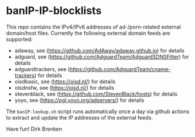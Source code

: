 # banIP-IP-blocklists

This repo contains the IPv4/IPv6 addresses of ad-/porn-related external domain/host files. Currently the following external domain feeds are supported:

* adaway, see (https://github.com/AdAway/adaway.github.io) for details
* adguard, see (https://github.com/AdguardTeam/AdguardSDNSFilter) for details
* adguardtrackers, see (https://github.com/AdguardTeam/cname-trackers) for details
* oisdbasic, see (https://oisd.nl/) for details
* oisdnsfw, see (https://oisd.nl/) for details
* stevenblack, see (https://github.com/StevenBlack/hosts) for details
* yoyo, see (https://pgl.yoyo.org/adservers/) for details

The `banIP-lookup.sh` script runs automatically once a day via github actions to extract and update the IP addresses of the external feeds.

Have fun!
Dirk Brenken
